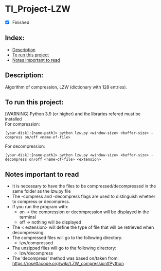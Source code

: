 # TI_Project-LZW

- [x] Finished

## Index:
- [Description](#description)
- [To run this project](#to-run-this-project)
- [Notes important to read](#notes-important-to-read)

## Description:
Algorithm of compression, LZW (dictionary with 128 entries).

## To run this project:
[WARNING] Python 3.9 (or higher) and the libraries refered must be installed <br>
For compression:<br>
```shellscript
[your-disk]:[name-path]> python lzw.py <window-size> <buffer-size> -compress on/off <name-of-file>
```

For decompression:<br>
```shellscript
[your-disk]:[name-path]> python lzw.py <window-size> <buffer-size> -decompress on/off <name-of-file> <extension>
```

## Notes important to read
- It is necessary to have the files to be compressed/decompressed in the same folder as the lzw.py file 
- The -compress and -decompress flags are used to distinguish whether to compress or decompress.
- If you run the program with:<br>
     + on -> the compression or decompression will be displayed in the terminal<br>
     + off -> nothing will be displayed
- The < extension> will define the type of file that will be retrieved when decompressing
- The compressed files will go to the following directory:<br>
     + lzw/compressed
- The unzipped files will go to the following directory:<br>
     + lzw/decompress 
- The 'decompress' method was based on/taken from: https://rosettacode.org/wiki/LZW_compression#Python
